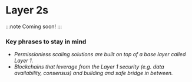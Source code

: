 # Layer 2s

:::note
Coming soon!
:::
### Key phrases to stay in mind

- *Permissionless scaling solutions are built on top of a base layer called Layer 1.*
- *Blockchains that leverage from the  Layer 1 security (e.g. data availability, consensus) and building and safe bridge in between.*